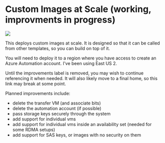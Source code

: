# Custom Images at Scale (working, improvments in progress)

<a href="https://portal.azure.com/#create/Microsoft.Template/uri/https%3A%2F%2Fraw.githubusercontent.com%2FAlanSt%2Fazure-quickstart-templates%2F401gen%2F001%2Fazuredeploy.json" target="_blank">
    <img src="http://azuredeploy.net/deploybutton.png"/>
</a>

This deploys custom images at scale.  It is designed so that it can be called from other templates, so you can build on top of it.

You will need to deploy it to a region where you have access to create an Azure Automation account.  I've been using East US 2.

Until the improvements label is removed, you may wish to continue referencing it when needed.  It will also likely move to a final home, so this link may break at some point.

Planned improvements include:
- delete the transfer VM (and associate bits)
- delete the automation account (if possible)
- pass storage keys securely through the system
- add support for individual vms
- add support for individual vms inside an availability set (needed for some RDMA setups)
- add support for SAS keys, or images with no security on them
